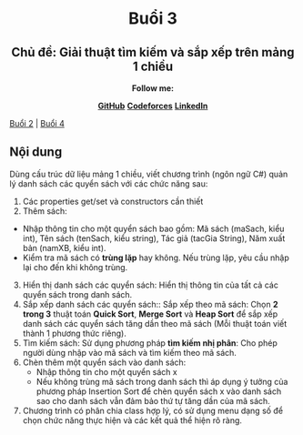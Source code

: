 
<div align="center">
	<h1>Buổi 3</h1>
<h2>Chủ đề: Giải thuật tìm kiếm và sắp xếp trên mảng 1 chiều</h2>
</div>
<div align="center"><p><strong>Follow me:</strong></p></div>

<div align="center">
  <p>
    <strong><a href="https://github.com/k1enn" target="_blank">GitHub</a></strong>
    <strong><a href="https://codeforces.com/profile/dinhtrungkien" target="_blank">Codeforces</a></strong>
    <strong><a href="https://www.linkedin.com/in/ki%C3%AAn-trung-1645b532a/" target="_blank">LinkedIn</a></strong>
  </p>
</div>

[Buổi 2](https://github.com/k1enn/software-engineer-notes/blob/main/subjects/DSA-practice/Buoi2/buoi2.md) | [Buổi 4](https://github.com/k1enn/software-engineer-notes/blob/main/subjects/DSA-practice/Buoi4/buoi4.md)
## Nội dung
Dùng cấu trúc dữ liệu mảng 1 chiều, viết chương trình (ngôn ngữ C#) quản lý danh sách các quyển sách với các chức năng sau:
1.	Các properties get/set và constructors cần thiết
2.	Thêm sách:
-	Nhập thông tin cho một quyển sách bao gồm: Mã sách (maSach, kiểu int), Tên sách (tenSach, kiểu string), Tác giả (tacGia String), Năm xuất bản (namXB, kiểu int).
-	Kiểm tra mã sách có **trùng lặp** hay không. Nếu trùng lặp, yêu cầu nhập lại cho đến khi không trùng.
3.	Hiển thị danh sách các quyển sách:
Hiển thị thông tin của tất cả các quyển sách trong danh sách.
4.	Sắp xếp danh sách các quyển sách::
Sắp xếp theo mã sách: Chọn **2 trong 3** thuật toán **Quick Sort**, **Merge Sort** và **Heap Sort** để sắp xếp danh sách các quyển sách tăng dần theo mã sách (Mỗi thuật toán viết thành 1 phương thức riêng). 
5.	Tìm kiếm sách:
Sử dụng phương pháp **tìm kiếm nhị phân**: Cho phép người dùng nhập vào mã sách và tìm kiếm theo mã sách.
6.	Chèn thêm một quyển sách vào danh sách:
    -	Nhập thông tin cho một quyển sách x
    -	Nếu không trùng mã sách trong danh sách thì áp dụng ý tưởng của phương pháp Insertion Sort để chèn quyển sách x vào danh sách sao cho danh sách vẫn đảm bảo thứ tự tăng dần của mã sách.
7.	Chương trình có phân chia class hợp lý, có sử dụng menu dạng số để chọn chức năng thực hiện và các kết quả thể hiện rõ ràng.
